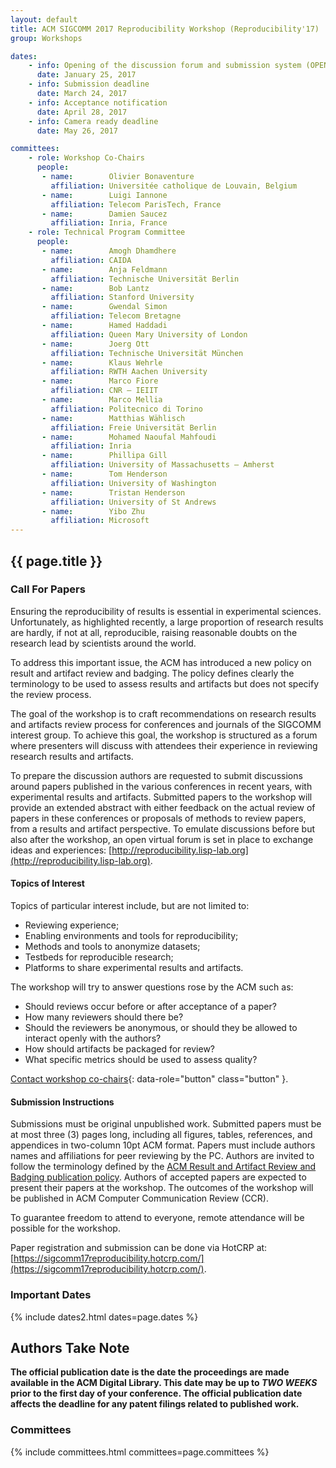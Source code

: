 ```yaml
---
layout: default
title: ACM SIGCOMM 2017 Reproducibility Workshop (Reproducibility'17)
group: Workshops

dates:
    - info: Opening of the discussion forum and submission system (OPEN NOW)
      date: January 25, 2017
    - info: Submission deadline
      date: March 24, 2017
    - info: Acceptance notification
      date: April 28, 2017
    - info: Camera ready deadline
      date: May 26, 2017

committees:
    - role: Workshop Co-Chairs
      people:
       - name:        Olivier Bonaventure
         affiliation: Universitée catholique de Louvain, Belgium
       - name:        Luigi Iannone
         affiliation: Telecom ParisTech, France
       - name:        Damien Saucez
         affiliation: Inria, France
    - role: Technical Program Committee
      people:
       - name:        Amogh Dhamdhere
         affiliation: CAIDA
       - name:        Anja Feldmann
         affiliation: Technische Universität Berlin
       - name:        Bob Lantz
         affiliation: Stanford University
       - name:        Gwendal Simon
         affiliation: Telecom Bretagne
       - name:        Hamed Haddadi
         affiliation: Queen Mary University of London
       - name:        Joerg Ott
         affiliation: Technische Universität München
       - name:        Klaus Wehrle
         affiliation: RWTH Aachen University
       - name:        Marco Fiore
         affiliation: CNR – IEIIT
       - name:        Marco Mellia
         affiliation: Politecnico di Torino
       - name:        Matthias Wählisch
         affiliation: Freie Universität Berlin
       - name:        Mohamed Naoufal Mahfoudi
         affiliation: Inria
       - name:        Phillipa Gill
         affiliation: University of Massachusetts — Amherst
       - name:        Tom Henderson
         affiliation: University of Washington
       - name:        Tristan Henderson
         affiliation: University of St Andrews
       - name:        Yibo Zhu
         affiliation: Microsoft
---
```


## {{ page.title }}

### Call For Papers

Ensuring the reproducibility of results is essential in experimental sciences. Unfortunately,
as highlighted recently, a large proportion of research results are hardly, if not at all,
reproducible, raising reasonable doubts on the research lead by scientists around the
world.

To address this important issue, the ACM has introduced a new policy on result and artifact
review and badging. The policy defines clearly the terminology to be used to assess
results and artifacts but does not specify the review process.

The goal of the workshop is to craft recommendations on research results and artifacts
review process for conferences and journals of the SIGCOMM interest group. To achieve
this goal, the workshop is structured as a forum where presenters will discuss with
attendees their experience in reviewing research results and artifacts.

To prepare the discussion authors are requested to submit discussions around papers
published in the various conferences in recent years, with experimental results and
artifacts. Submitted papers to the workshop will provide an extended abstract with either
feedback on the actual review of papers in these conferences or proposals of methods
to review papers, from a results and artifact perspective. To emulate discussions before
but also after the workshop, an open virtual forum is set in place to exchange ideas
and experiences: [http://reproducibility.lisp-lab.org](http://reproducibility.lisp-lab.org).

#### Topics of Interest

Topics of particular interest include, but are not limited to:

- Reviewing experience;
- Enabling environments and tools for reproducibility;
- Methods and tools to anonymize datasets;
- Testbeds for reproducible research;
- Platforms to share experimental results and artifacts.

The workshop will try to answer questions rose by the ACM such as:

- Should reviews occur before or after acceptance of a paper?
- How many reviewers should there be?
- Should the reviewers be anonymous, or should they be allowed to interact openly with the authors?
- How should artifacts be packaged for review?
- What specific metrics should be used to assess quality?

[Contact workshop co-chairs](mailto:reproducibility-sigcomm-2017-chairs@inria.fr?subject=[Reproducibility'17]){: data-role="button" class="button" }.

#### Submission Instructions

Submissions must be original unpublished work. Submitted papers must be at most three (3) pages
long, including all figures, tables, references, and appendices in two-column 10pt ACM format.
Papers must include authors names and affiliations for peer reviewing by the PC. Authors are
invited to follow the terminology defined by the [ACM Result and Artifact Review and Badging
publication policy](https://www.acm.org/publications/policies/artifact-review-badging). Authors of
accepted papers are expected to present their papers at the workshop. The outcomes of the
workshop will be published in ACM Computer Communication Review (CCR).

To guarantee freedom to attend to everyone, remote attendance will be possible for the workshop.

Paper registration and submission can be done via HotCRP at: [https://sigcomm17reproducibility.hotcrp.com/](https://sigcomm17reproducibility.hotcrp.com/).

### Important Dates

{% include dates2.html dates=page.dates %}

## Authors Take Note

**The official publication date is the date the proceedings are made available in the ACM Digital Library. This date may be up to *TWO WEEKS* prior to the first day of your conference. The official publication date affects the deadline for any patent filings related to published work.**

### Committees

{% include committees.html committees=page.committees %}
